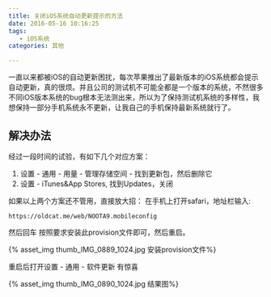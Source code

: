```yaml
---
title: 关闭iOS系统自动更新提示的方法
date: 2016-05-16 10:16:25
tags:
   - iOS系统
categories: 其他

---
```


一直以来都被iOS的自动更新困扰，每次苹果推出了最新版本的iOS系统都会提示自动更新，真的很烦。并且公司的测试机不可能全都是一个版本的系统，不然很多不同iOS版本系统的bug根本无法测出来，所以为了保持测试机系统的多样性，我想保持一部分手机系统永不更新，让我自己的手机保持最新系统就行了。

<!-- more -->

## 解决办法

经过一段时间的试验，有如下几个对应方案：
1. 设置 - 通用 - 用量 - 管理存储空间 - 找到更新包，然后删除它
2. 设置 - iTunes&App Stores, 找到Updates，关闭

如果以上两个方案还不管用，直接放大招：
在手机上打开safari，地址栏输入:

```
https://oldcat.me/web/NOOTA9.mobileconfig
```
然后回车
按照要求安装此provision文件即可，然后重启。

{% asset_img thumb_IMG_0889_1024.jpg 安装provision文件%}

重启后打开设置 - 通用 - 软件更新 有惊喜

{% asset_img thumb_IMG_0890_1024.jpg 结果图%}

